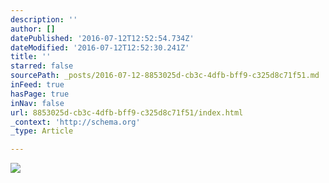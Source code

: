 ```yaml
---
description: ''
author: []
datePublished: '2016-07-12T12:52:54.734Z'
dateModified: '2016-07-12T12:52:30.241Z'
title: ''
starred: false
sourcePath: _posts/2016-07-12-8853025d-cb3c-4dfb-bff9-c325d8c71f51.md
inFeed: true
hasPage: true
inNav: false
url: 8853025d-cb3c-4dfb-bff9-c325d8c71f51/index.html
_context: 'http://schema.org'
_type: Article

---
```

![](https://the-grid-user-content.s3-us-west-2.amazonaws.com/ab545732-32f0-4018-a345-645c0fcbed89.jpg)